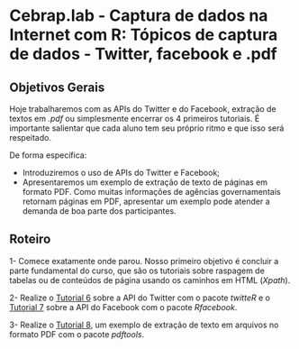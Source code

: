 #  Cebrap.lab - Captura de dados na Internet com R: Tópicos de captura de dados - Twitter, facebook e .pdf

## Objetivos Gerais

Hoje trabalharemos com as APIs do Twitter e do Facebook, extração de textos em _.pdf_ ou simplesmente encerrar os 4 primeiros tutoriais. É importante salientar que cada aluno tem seu próprio ritmo e que isso será respeitado.

De forma específica:
- Introduziremos o uso de APIs do Twitter e Facebook;
- Apresentaremos um exemplo de extração de texto de páginas em formato PDF. Como muitas informações de agências governamentais retornam páginas em PDF, apresentar um exemplo pode atender a demanda de boa parte dos participantes.

## Roteiro

1- Comece exatamente onde parou. Nosso primeiro objetivo é concluir a parte fundamental do curso, que são os tutoriais sobre raspagem de tabelas ou de conteúdos de página usando os caminhos em HTML (*Xpath*).

2- Realize o [Tutorial 6](https://github.com/thiagomeireles/cebraplab_captura_R/blob/master/tutorials/webscraping_cebrap_06.md) sobre a API do Twitter com o pacote *twitteR* e o [Tutorial 7](https://github.com/thiagomeireles/cebraplab_captura_R/blob/master/tutorials/webscraping_cebrap_07.md) sobre a API do Facebook com o pacote *Rfacebook*.

3- Realize o [Tutorial 8](https://github.com/thiagomeireles/cebraplab_captura_R/blob/master/tutorials/webscraping_cebrap_08.md), um exemplo de extração de texto em arquivos no formato PDF com o pacote *pdftools*.
